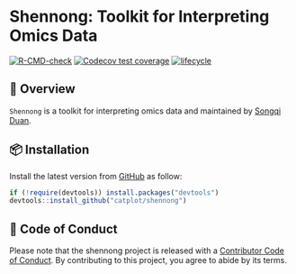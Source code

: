 
# Shennong: Toolkit for Interpreting Omics Data

<!-- badges: start -->

[![R-CMD-check](https://github.com/catplot/shennong/actions/workflows/R-CMD-check.yaml/badge.svg)](https://github.com/catplot/shennong/actions/workflows/R-CMD-check.yaml)
[![Codecov test
coverage](https://codecov.io/gh/catplot/shennong/branch/main/graph/badge.svg)](https://app.codecov.io/gh/catplot/shennong?branch=main)
[![lifecycle](https://img.shields.io/badge/lifecycle-Experimental-important.svg)](https://lifecycle.r-lib.org/articles/stages.html)
<!-- badges: end -->

<!-- README.md is generated from README.Rmd. Please edit that file -->

## 🤪 Overview

`Shennong` is a toolkit for interpreting omics data and maintained by
[Songqi Duan](https://songqi.org).

## 📦 Installation

Install the latest version from
[GitHub](https://github.com/catplot/shennong) as follow:

``` r
if (!require(devtools)) install.packages("devtools")
devtools::install_github("catplot/shennong")
```

## 🧩 Code of Conduct

Please note that the shennong project is released with a [Contributor
Code of
Conduct](https://contributor-covenant.org/version/2/1/CODE_OF_CONDUCT.html).
By contributing to this project, you agree to abide by its terms.
